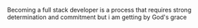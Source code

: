 Becoming a full stack developer is a process that requires strong determination and commitment but i am getting by God's grace
